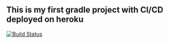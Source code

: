 ## **This is my first gradle project with CI/CD deployed on heroku** ##

[![Build Status](https://app.travis-ci.com/hasangokce45/odev3.svg?branch=main)](https://app.travis-ci.com/hasangokce45/odev3)

